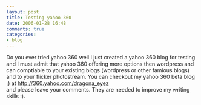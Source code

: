 ```yaml
---
layout: post
title: Testing yahoo 360
date: 2006-01-28 16:48
comments: true
categories:
- blog
---
```

Do you ever tried yahoo 360 well I just created a yahoo 360 blog for testing and I must admit that yahoo 360 offering more options then wordpress and can comptiable to your existing blogs (wordpress or other famious blogs) and to your flicker photostream. You can checkout my yahoo 360 beta blog ;) at <a href="http://360.yahoo.com/dragona_eyez">http://360.yahoo.com/dragona_eyez</a><br />and please leave your comments. They are needed to improve my writing skills :).<br /><br /><br />
